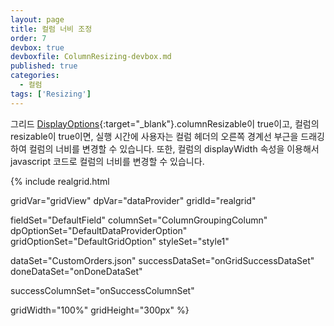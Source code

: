 ```yaml
---
layout: page
title: 컬럼 너비 조정
order: 7
devbox: true
devboxfile: ColumnResizing-devbox.md
published: true
categories:
  - 컬럼
tags: ['Resizing']
---
```


그리드 [DisplayOptions](http://help.realgrid.com/api/types/DisplayOptions/){:target="_blank"}.columnResizable이 true이고, 컬럼의 resizable이 true이면, 실행 시간에 사용자는 컬럼 헤더의 오른쪽 경계선 부근을 드래깅하여 컬럼의 너비를 변경할 수 있습니다. 또한, 컬럼의 displayWidth 속성을 이용해서 javascript 코드로 컬럼의 너비를 변경할 수 있습니다.

<script>
  var onGridSuccessDataSet = function(data, textStatus, jqXHR) {
    gridView.setPanel({visible: false})
    dataProvider.setRows(data);
  }
  var onDoneDataSet = function() {
    
  }

  var onSuccessColumnSet = function(data, textStatus, jqXHR) {
    createColumnList(gridView);
  }  

</script>

{% include realgrid.html

  gridVar="gridView"
  dpVar="dataProvider"
  gridId="realgrid"

  fieldSet="DefaultField"
  columnSet="ColumnGroupingColumn"
  dpOptionSet="DefaultDataProviderOption"
  gridOptionSet="DefaultGridOption"
  styleSet="style1"

  dataSet="CustomOrders.json"
  successDataSet="onGridSuccessDataSet"
  doneDataSet="onDoneDataSet"

  successColumnSet="onSuccessColumnSet"  

  gridWidth="100%"
  gridHeight="300px" 
%}